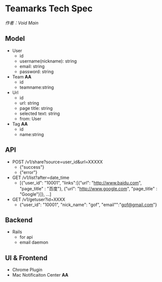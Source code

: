 # Teamarks Tech Spec
*作者：Void Main*

## Model
- User
	- id
	- username(nickname): string
	- email: string
	- password: string
- Team __AA__
	- id
	- teamname:string
- Url
	- id
	- url: string
	- page title: string
	- selected text: string
	- from: User
- Tag __AA__
	- id
	- name:string
## API
- POST /v1/share?source=user_id&url=XXXXX
	- {"success"}
	- {"error"} 
- GET /v1/list?after=date_time
	- [{"user_id": "10001", "links":[{"url": "http://www.baidu.com", "page_title" : "百度"}, {"url": "http://www.google.com", "page_title" : "Google"}]}, …]
- GET /v1/getuser?id=XXXX
	- {"user_id": "10001", "nick_name": "gof", "email"":"gof@gmail.com"}

## Backend
- Rails
	- for api
	- email daemon

## UI & Frontend
- Chrome Plugin
- Mac Notificaiton Center __AA__